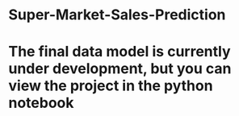 # Super-Market-Sales-Prediction

# The final data model is currently under development, but you can view the project in the python notebook
